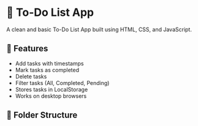 # 📝 To-Do List App

A clean and basic To-Do List App built using HTML, CSS, and JavaScript.

## 🚀 Features
- Add tasks with timestamps
- Mark tasks as completed
- Delete tasks
- Filter tasks (All, Completed, Pending)
- Stores tasks in LocalStorage
- Works on desktop browsers

## 📁 Folder Structure
